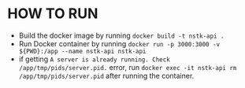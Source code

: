 # HOW TO RUN

- Build the docker image by running `docker build -t nstk-api .`
- Run Docker container by running `docker run -p 3000:3000 -v ${PWD}:/app --name nstk-api nstk-api  `
- if getting `A server is already running. Check /app/tmp/pids/server.pid.` error, run `docker exec -it nstk-api rm /app/tmp/pids/server.pid` after running the container.
